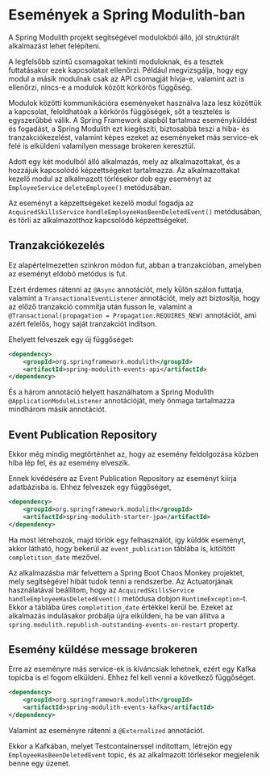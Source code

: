 # Események a Spring Modulith-ban

A Spring Modulith projekt segítségével modulokból álló, jól struktúrált alkalmazást lehet felépíteni. 

A legfelsőbb szintű csomagokat tekinti moduloknak, és a tesztek futtatásakor ezek kapcsolatait ellenőrzi.
Például megvizsgálja, hogy egy modul a másik modulnak csak az API csomagját hívja-e, valamint
azt is ellenőrzi, nincs-e a modulok között körkörös függőség.

Modulok közötti kommunikációra eseményeket használva laza lesz közöttük
a kapcsolat, feloldhatóak a körkörös függőségek, sőt a tesztelés is egyszerűbbé válik.
A Spring Framework alapból tartalmaz eseményküldést és fogadást, a Spring
Modulith ezt kiegészíti, biztosabbá teszi a hiba- és tranzakciókezelést, valamint képes
ezeket az eseményeket más service-ek felé is elküldeni valamilyen message brokeren keresztül.

Adott egy két modulból álló alkalmazás, mely az alkalmazottakat, és a hozzájuk kapcsolódó
képzettségeket tartalmazza. Az alkalmazottakat kezelő modul az alkalmazott törlésekor
dob egy eseményt az `EmployeeService` `deleteEmployee()` metódusában.

Az eseményt a képzettségeket kezelő modul fogadja
az `AcquiredSkillsService` `handleEmployeeHasBeenDeletedEvent()` metódusában, és törli az
alkalmazotthoz kapcsolódó képzettségeket.

## Tranzakciókezelés

Ez alapértelmezetten szinkron módon fut, abban a tranzakcióban, amelyben az eseményt 
eldobó metódus is fut.

Ezért érdemes rátenni az `@Async` annotációt, mely külön szálon futtatja, valamint
a `TransactionalEventListener` annotációt, mely azt biztosítja, hogy az előző tranzakció
commitja után fusson le, valamint a `@Transactional(propagation = Propagation.REQUIRES_NEW)`
annotációt, ami azért felelős, hogy saját tranzakciót indítson.

Ehelyett felveszek egy új függőséget:

```xml
<dependency>
    <groupId>org.springframework.modulith</groupId>
    <artifactId>spring-modulith-events-api</artifactId>
</dependency>
```
És a három annotáció
helyett használhatom a Spring Modulith `@ApplicationModuleListener` annotációját,
mely önmaga tartalmazza mindhárom másik annotációt.

## Event Publication Repository

Ekkor még mindig megtörténhet az, hogy az esemény feldolgozása közben hiba lép fel,
és az esemény elveszik.

Ennek kivédésére az Event Publication Repository az
eseményt kiírja adatbázisba is. Ehhez felveszek egy függőséget,

```xml
<dependency>
    <groupId>org.springframework.modulith</groupId>
    <artifactId>spring-modulith-starter-jpa</artifactId>
</dependency>
```

Ha most létrehozok, majd törlök egy felhasználót, így küldök eseményt, 
akkor látható, hogy bekerül az `event_publication` táblába is,
kitöltött `completition_date` mezővel.

Az alkalmazásba már felvettem a Spring Boot Chaos Monkey projektet, mely segítségével
hibát tudok tenni a rendszerbe. Az Actuatorjának használatával beállítom, hogy
az `AcquiredSkillsService` `handleEmployeeHasDeletedEvent()` metódusa dobjon `RuntimeException`-t.
Ekkor a táblába üres `completition_date` értékkel kerül be. 
Ezeket az alkalmazás indulásakor próbálja újra elküldeni, ha be van állítva a `spring.modulith.republish-outstanding-events-on-restart` property. 

## Esemény küldése message brokeren

Erre az eseményre más service-ek is kíváncsiak lehetnek, ezért egy 
Kafka topicba is el fogom elküldeni.
Ehhez fel kell venni a következő függőséget.

```xml
<dependency>
    <groupId>org.springframework.modulith</groupId>
    <artifactId>spring-modulith-events-kafka</artifactId>
</dependency>
```

Valamint az eseményre rátenni a `@Externalized` annotációt.

Ekkor a Kafkában, melyet Testcontainerssel indítottam, létrejön egy
`EmployeeHasBeenDeletedEvent` topic, és az alkalmazott törlésekor megjelenik benne egy üzenet.